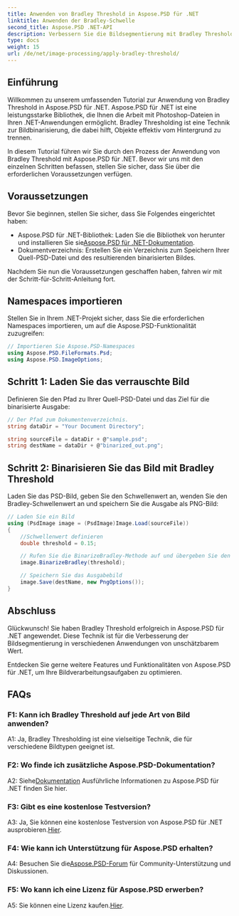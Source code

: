 ```yaml
---
title: Anwenden von Bradley Threshold in Aspose.PSD für .NET
linktitle: Anwenden der Bradley-Schwelle
second_title: Aspose.PSD .NET-API
description: Verbessern Sie die Bildsegmentierung mit Bradley Threshold in Aspose.PSD für .NET. Eine Schritt-für-Schritt-Anleitung für eine effektive Binärisierung.
type: docs
weight: 15
url: /de/net/image-processing/apply-bradley-threshold/
---
```

## Einführung

Willkommen zu unserem umfassenden Tutorial zur Anwendung von Bradley Threshold in Aspose.PSD für .NET. Aspose.PSD für .NET ist eine leistungsstarke Bibliothek, die Ihnen die Arbeit mit Photoshop-Dateien in Ihren .NET-Anwendungen ermöglicht. Bradley Thresholding ist eine Technik zur Bildbinarisierung, die dabei hilft, Objekte effektiv vom Hintergrund zu trennen.

In diesem Tutorial führen wir Sie durch den Prozess der Anwendung von Bradley Threshold mit Aspose.PSD für .NET. Bevor wir uns mit den einzelnen Schritten befassen, stellen Sie sicher, dass Sie über die erforderlichen Voraussetzungen verfügen.

## Voraussetzungen

Bevor Sie beginnen, stellen Sie sicher, dass Sie Folgendes eingerichtet haben:

-  Aspose.PSD für .NET-Bibliothek: Laden Sie die Bibliothek von herunter und installieren Sie sie[Aspose.PSD für .NET-Dokumentation](https://reference.aspose.com/psd/net/).
- Dokumentverzeichnis: Erstellen Sie ein Verzeichnis zum Speichern Ihrer Quell-PSD-Datei und des resultierenden binarisierten Bildes.

Nachdem Sie nun die Voraussetzungen geschaffen haben, fahren wir mit der Schritt-für-Schritt-Anleitung fort.

## Namespaces importieren

Stellen Sie in Ihrem .NET-Projekt sicher, dass Sie die erforderlichen Namespaces importieren, um auf die Aspose.PSD-Funktionalität zuzugreifen:

```csharp
// Importieren Sie Aspose.PSD-Namespaces
using Aspose.PSD.FileFormats.Psd;
using Aspose.PSD.ImageOptions;
```

## Schritt 1: Laden Sie das verrauschte Bild

Definieren Sie den Pfad zu Ihrer Quell-PSD-Datei und das Ziel für die binarisierte Ausgabe:

```csharp
// Der Pfad zum Dokumentenverzeichnis.
string dataDir = "Your Document Directory";

string sourceFile = dataDir + @"sample.psd";
string destName = dataDir + @"binarized_out.png";
```

## Schritt 2: Binarisieren Sie das Bild mit Bradley Threshold

Laden Sie das PSD-Bild, geben Sie den Schwellenwert an, wenden Sie den Bradley-Schwellenwert an und speichern Sie die Ausgabe als PNG-Bild:

```csharp
// Laden Sie ein Bild
using (PsdImage image = (PsdImage)Image.Load(sourceFile))
{
    //Schwellenwert definieren
    double threshold = 0.15;

    // Rufen Sie die BinarizeBradley-Methode auf und übergeben Sie den Schwellenwert als Parameter
    image.BinarizeBradley(threshold);

    // Speichern Sie das Ausgabebild
    image.Save(destName, new PngOptions());
}
```

## Abschluss

Glückwunsch! Sie haben Bradley Threshold erfolgreich in Aspose.PSD für .NET angewendet. Diese Technik ist für die Verbesserung der Bildsegmentierung in verschiedenen Anwendungen von unschätzbarem Wert.

Entdecken Sie gerne weitere Features und Funktionalitäten von Aspose.PSD für .NET, um Ihre Bildverarbeitungsaufgaben zu optimieren.

## FAQs

### F1: Kann ich Bradley Threshold auf jede Art von Bild anwenden?

A1: Ja, Bradley Thresholding ist eine vielseitige Technik, die für verschiedene Bildtypen geeignet ist.

### F2: Wo finde ich zusätzliche Aspose.PSD-Dokumentation?

 A2: Siehe[Dokumentation](https://reference.aspose.com/psd/net/) Ausführliche Informationen zu Aspose.PSD für .NET finden Sie hier.

### F3: Gibt es eine kostenlose Testversion?

 A3: Ja, Sie können eine kostenlose Testversion von Aspose.PSD für .NET ausprobieren.[Hier](https://releases.aspose.com/).

### F4: Wie kann ich Unterstützung für Aspose.PSD erhalten?

 A4: Besuchen Sie die[Aspose.PSD-Forum](https://forum.aspose.com/c/psd/34) für Community-Unterstützung und Diskussionen.

### F5: Wo kann ich eine Lizenz für Aspose.PSD erwerben?

 A5: Sie können eine Lizenz kaufen.[Hier](https://purchase.aspose.com/buy).
